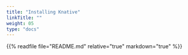 ```yaml
---
title: "Installing Knative"
linkTitle: ""
weight: 05
type: "docs"
---
```


{{% readfile file="README.md" relative="true" markdown="true" %}}
